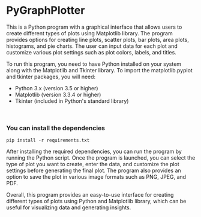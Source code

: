 # PyGraphPlotter

This is a Python program with a graphical interface that allows users to create different types of plots using Matplotlib library. The program provides options for creating line plots, scatter plots, bar plots, area plots, histograms, and pie charts. The user can input data for each plot and customize various plot settings such as plot colors, labels, and titles.

To run this program, you need to have Python installed on your system along with the Matplotlib and Tkinter library. To import the matplotlib.pyplot and tkinter packages, you will need:


- Python 3.x (version 3.5 or higher)
- Matplotlib (version 3.3.4 or higher)
- Tkinter (included in Python's standard library)

<br>

### You can install the dependencies

```
pip install -r requirements.txt
```


After installing the required dependencies, you can run the program by running the Python script. Once the program is launched, you can select the type of plot you want to create, enter the data, and customize the plot settings before generating the final plot. The program also provides an option to save the plot in various image formats such as PNG, JPEG, and PDF.

Overall, this program provides an easy-to-use interface for creating different types of plots using Python and Matplotlib library, which can be useful for visualizing data and generating insights.
